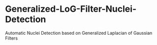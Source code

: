 # Generalized-LoG-Filter-Nuclei-Detection
Automatic Nuclei Detection based on Generalized Laplacian of Gaussian Filters

